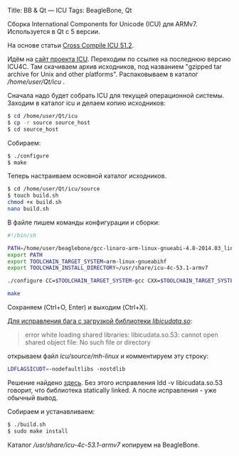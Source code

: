 Title: BB & Qt — ICU
Tags: BeagleBone, Qt

Сборка International Components for Unicode (ICU) для ARMv7. Используется в Qt с 5 версии.
<!-- more -->

На основе статьи [Cross Compile ICU 51.2](http://starofrainnight-eng.blogspot.ru/2013/08/cross-compile-icu-512.html).

Идём на [сайт проекта ICU](http://site.icu-project.org/download). Переходим по ссылке на последнюю версию ICU4C. Там скачиваем архив исходников, под названием "gzipped tar archive for Unix and other platforms".
Распаковываем в каталог <i>/home/user/Qt/icu</i> .

Сначала надо будет собрать ICU для текущей операционной системы.
Заходим в каталог icu и делаем копию исходников:
```bash
$ cd /home/user/Qt/icu
$ cp -r source source_host
$ cd source_host
```

Собираем:
```bash
$ ./configure
$ make
```

Теперь настраиваем основной каталог исходников.
```bash
$ cd /home/user/Qt/icu/source
$ touch build.sh
chmod +x build.sh
nano build.sh
```

В файле пишем команды конфигурации и сборки:
```bash
#!/bin/sh

PATH=/home/user/beaglebone/gcc-linaro-arm-linux-gnueabi-4.8-2014.03_linux/bin:$PATH
export PATH
export TOOLCHAIN_TARGET_SYSTEM=arm-linux-gnueabihf
export TOOLCHAIN_INSTALL_DIRECTORY=/usr/share/icu-4c-53.1-armv7

./configure CC=$TOOLCHAIN_TARGET_SYSTEM-gcc CXX=$TOOLCHAIN_TARGET_SYSTEM-g++ CPP=$TOOLCHAIN_TARGET_SYSTEM-cpp --host=$TOOLCHAIN_TARGET_SYSTEM --prefix=$TOOLCHAIN_INSTALL_DIRECTORY --enable-shared=yes --enable-tests=no --enable-samples=no --with-cross-build=/home/user/Qt/icu/source_host

make
```
Сохраняем (Ctrl+O, Enter) и выходим (Ctrl+X).

<span style="text-decoration: underline;">Для исправления бага с загрузкой библиотеки <i>libicudata.so</i></span>:

>  error white loading shared libraries: libicudata.so.53: cannot open shared object file: No such file or directory

открываем файл <i>icu/source/mh-linux</i> и комментируем эту строку:

```bash
LDFLAGSICUDT=-nodefaultlibs -nostdlib
```

Решение найдено [здесь](http://stackoverflow.com/questions/17687336/icu-49-built-on-a-debian-system-fails-to-load-libicudata-so). Без этого исправления ldd -v libicudata.so.53 говорит, что библиотека statically linked. А после исправления - уже обычный вывод.

Собираем и устанавливаем:
```bash
$ ./build.sh
$ sudo make install
```

Каталог <i>/usr/share/icu-4c-53.1-armv7</i> копируем на BeagleBone.